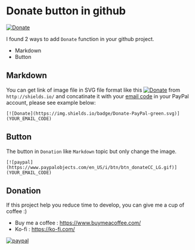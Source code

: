 # Donate button in github
[![Donate](https://img.shields.io/badge/Donate-PayPal-green.svg)](https://ko-fi.com/patharanor)

I found 2 ways to add `Donate` function in your github project.
- Markdown
- Button

## Markdown

You can get link of image file in SVG file format like this [![Donate](https://img.shields.io/badge/Donate-PayPal-green.svg)](https://ko-fi.com/patharanor) from `http://shields.io/`
and concatinate it with your [email code](https://developer.paypal.com/docs/classic/paypal-payments-standard/ht_create-pps-buttons/) in your PayPal account, please see example below:
```
[![Donate](https://img.shields.io/badge/Donate-PayPal-green.svg)](YOUR_EMAIL_CODE)
```

## Button

The button in `Donation` like `Markdown` topic but only change the image.
```
[![paypal](https://www.paypalobjects.com/en_US/i/btn/btn_donateCC_LG.gif)](YOUR_EMAIL_CODE)
```

## Donation
If this project help you reduce time to develop, you can give me a cup of coffee :) 
- Buy me a coffee : https://www.buymeacoffee.com/
- Ko-fi : https://ko-fi.com/

[![paypal](https://www.paypalobjects.com/en_US/i/btn/btn_donateCC_LG.gif)](https://ko-fi.com/patharanor)
